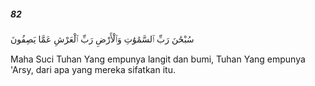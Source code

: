 ##### 82

<span class="ayah">سُبْحَٰنَ رَبِّ ٱلسَّمَٰوَٰتِ وَٱلْأَرْضِ رَبِّ ٱلْعَرْشِ عَمَّا يَصِفُونَ</span>

<span class="ayah_translation">Maha Suci Tuhan Yang empunya langit dan bumi, Tuhan Yang empunya 'Arsy, dari apa yang mereka sifatkan itu.</span>
